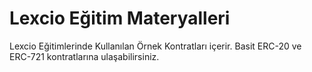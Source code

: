 # Lexcio Eğitim Materyalleri
Lexcio Eğitimlerinde Kullanılan Örnek Kontratları içerir. Basit ERC-20 ve ERC-721 kontratlarına ulaşabilirsiniz. 
